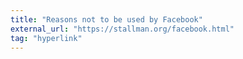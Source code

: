```yaml
---
title: "Reasons not to be used by Facebook"
external_url: "https://stallman.org/facebook.html"
tag: "hyperlink"
---
```

